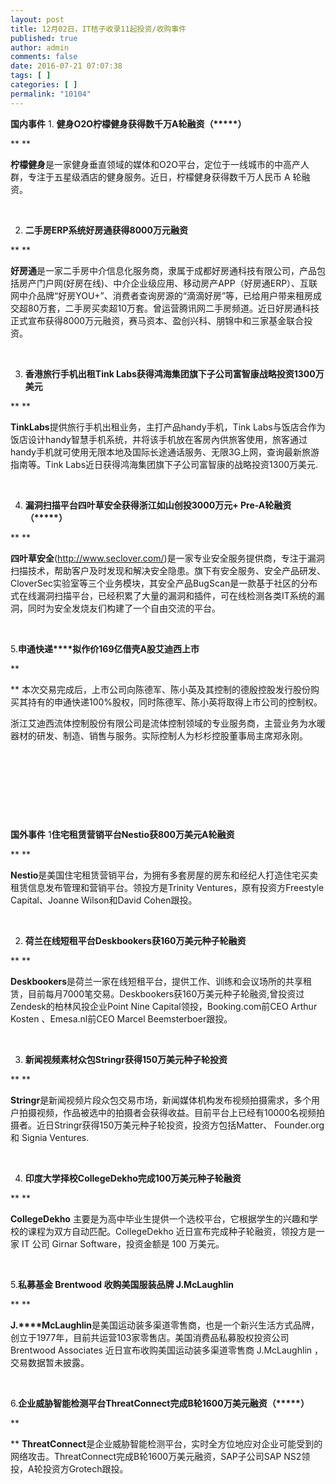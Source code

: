 ```yaml
---
layout: post
title: 12月02日，IT桔子收录11起投资/收购事件
published: true
author: admin
comments: false
date: 2016-07-21 07:07:38
tags: [ ]
categories: [ ]
permalink: "10104"
---
```

**国内事件**     1. **健身O2O柠檬健身获得数千万A轮融资（\*****）** 

** **

**柠檬健身**是一家健身垂直领域的媒体和O2O平台，定位于一线城市的中高产人群，专注于五星级酒店的健身服务。近日，柠檬健身获得数千万人民币 A 轮融资。

&nbsp;

2. **二手房ERP系统好房通获得8000万元融资**

** **

**好房通**是一家二手房中介信息化服务商，隶属于成都好房通科技有限公司，产品包括房产门户网(好房在线)、中介企业级应用、移动房产APP（好房通ERP）、互联网中介品牌“好房YOU+”、消费者查询房源的“滴滴好房”等，已给用户带来租房成交超80万套，二手房买卖超10万套。曾运营腾讯网二手房频道。近日好房通科技正式宣布获得8000万元融资，赛马资本、盈创兴科、朋锦中和三家基金联合投资。

&nbsp;

3. **香港旅行手机出租Tink Labs获得鸿海集团旗下子公司富智康战略投资1300万美元**

** **

**TinkLabs**提供旅行手机出租业务，主打产品handy手机，Tink Labs与饭店合作为饭店设计handy智慧手机系统，并将该手机放在客房內供旅客使用，旅客通过handy手机就可使用无限本地及国际长途通话服务、无限3G上网，查询最新旅游指南等。Tink Labs近日获得鸿海集团旗下子公司富智康的战略投资1300万美元.

&nbsp;

4. **漏洞扫描平台四叶草安全获得浙江如山创投3000万元+ Pre-A轮融资（\*****）**

** **

**四叶草安全**(http://www.seclover.com/)是一家专业安全服务提供商，专注于漏洞扫描技术，帮助客户及时发现和解决安全隐患。旗下有安全服务、安全产品研发、CloverSec实验室等三个业务模块，其安全产品BugScan是一款基于社区的分布式在线漏洞扫描平台，已经积累了大量的漏洞和插件，可在线检测各类IT系统的漏洞，同时为安全发烧友们构建了一个自由交流的平台。

&nbsp;

5.**申通快递****拟作价169亿借壳A股艾迪西上市**

**
  
** 本次交易完成后，上市公司向陈德军、陈小英及其控制的德殷控股发行股份购买其持有的申通快递100%股权，同时陈德军、陈小英将取得上市公司的控制权。
  
浙江艾迪西流体控制股份有限公司是流体控制领域的专业服务商，主营业务为水暖器材的研发、制造、销售与服务。实际控制人为杉杉控股董事局主席郑永刚。

&nbsp; 

&nbsp; 

&nbsp; 

&nbsp;

**国外事件**     1**住宅租赁营销平台Nestio获800万美元A轮融资** 

** **

**Nestio**是美国住宅租赁营销平台，为拥有多套房屋的房东和经纪人打造住宅买卖租赁信息发布管理和营销平台。领投方是Trinity Ventures，原有投资方Freestyle Capital、Joanne Wilson和David Cohen跟投。

&nbsp;

2. **荷兰在线短租平台Deskbookers获160万美元种子轮融资**

** **

**Deskbookers**是荷兰一家在线短租平台，提供工作、训练和会议场所的共享租赁，目前每月7000笔交易。Deskbookers获160万美元种子轮融资,曾投资过Zendesk的柏林风投企业Point Nine Capital领投，Booking.com前CEO Arthur Kosten 、Emesa.nl前CEO Marcel Beemsterboer跟投。

&nbsp;

3. **新闻视频素材众包Stringr获得150万美元种子轮投资**

** **

**Stringr**是新闻视频片段众包交易市场，新闻媒体机构发布视频拍摄需求，多个用户拍摄视频，作品被选中的拍摄者会获得收益。目前平台上已经有10000名视频拍摄者。近日Stringr获得150万美元种子轮投资，投资方包括Matter、 Founder.org和 Signia Ventures.

&nbsp;

4. **印度大学择校CollegeDekho完成100万美元种子轮融资**

** **

**CollegeDekho** 主要是为高中毕业生提供一个选校平台，它根据学生的兴趣和学校的课程为双方自动匹配。CollegeDekho 近日宣布完成种子轮融资，领投方是一家 IT 公司 Girnar Software，投资金额是 100 万美元。

&nbsp;

5.**私募基金 Brentwood 收购美国服装品牌 J.McLaughlin**

** **

**J.****McLaughlin**是美国运动装多渠道零售商，也是一个新兴生活方式品牌，创立于1977年，目前共运营103家零售店。美国消费品私募股权投资公司 Brentwood Associates 近日宣布收购美国运动装多渠道零售商 J.McLaughlin ，交易数据暂未披露。

&nbsp;

6.**企业威胁智能检测平台ThreatConnect完成B轮1600万美元融资（\*****）**

**
  
** **ThreatConnect**是企业威胁智能检测平台，实时全方位地应对企业可能受到的网络攻击。ThreatConnect完成B轮1600万美元融资，SAP子公司SAP NS2领投，A轮投资方Grotech跟投。 